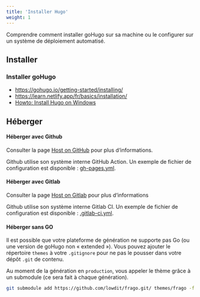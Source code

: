 ```yaml
---
title: 'Installer Hugo'
weight: 1
---
```


Comprendre comment installer goHugo sur sa machine ou le configurer sur un système de déploiement automatisé.

## Installer

### Installer goHugo

 * <https://gohugo.io/getting-started/installing/>
 * <https://learn.netlify.app/fr/basics/installation/>
 * [Howto: Install Hugo on Windows](https://discourse.gohugo.io/t/howto-install-hugo-on-windows/741)

## Héberger

#### Héberger avec Github

Consulter la page [Host on GitHub](https://gohugo.io/hosting-and-deployment/hosting-on-github/) pour plus d‘informations.

Github utilise son système interne GitHub Action. Un exemple de fichier de configuration est disponible : [gh-pages.yml](/frago/exampleSite/exampleFiles/.github/workflows/gh-pages.yml).

#### Héberger avec Gitlab

Consulter la page [Host on Gitlab](https://gohugo.io/hosting-and-deployment/hosting-on-gitlab/) pour plus d‘informations

Github utilise son système interne Gitlab CI. Un exemple de fichier de configuration est disponible : [.gitlab-ci.yml](/frago/exampleSite/exampleFiles/.gitlab-ci.yml).

#### Héberger sans GO

Il est possible que votre plateforme de génération ne supporte pas Go (ou une version de goHugo non « extended »). Vous pouvez ajouter le répertoire `themes` à votre `.gitignore` pour ne pas le pousser dans votre dépôt `.git` de contenu.

Au moment de la génération en `production`, vous appeler le thème grâce à un submodule (ce sera fait à chaque génération).

```bash
git submodule add https://github.com/lowdit/frago.git/ themes/frago -f && git submodule update --init --recursive && hugo --gc --minify --buildFuture --templateMetrics
```
